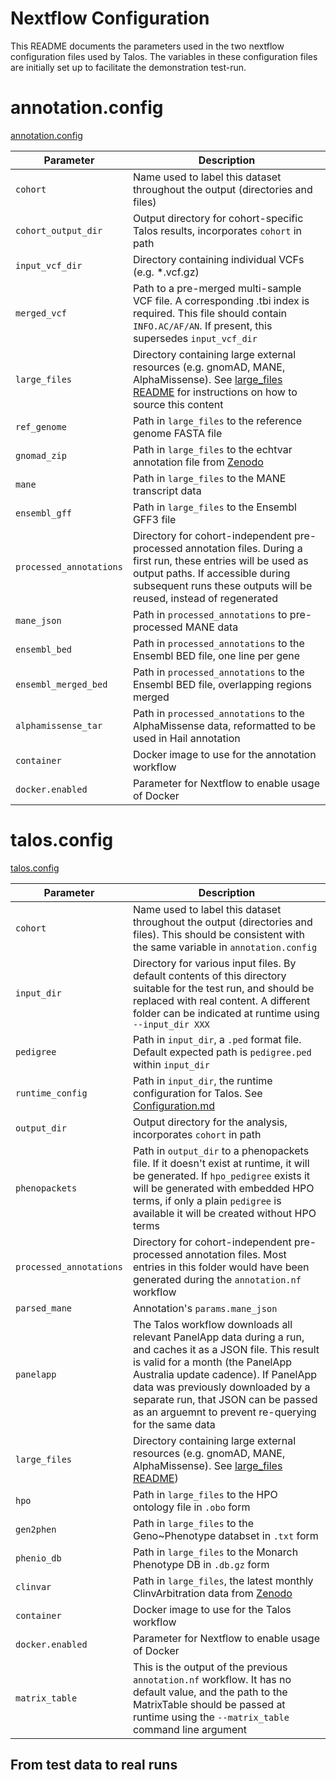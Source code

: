 # Nextflow Configuration

This README documents the parameters used in the two nextflow configuration files used by Talos. The variables in these configuration files are initially set up to facilitate the demonstration test-run.

# annotation.config

[annotation.config](../nextflow/annotation.config)


| **Parameter**           | **Description**                                                                                                                                                                                                            |
|-------------------------|----------------------------------------------------------------------------------------------------------------------------------------------------------------------------------------------------------------------------|
| `cohort`                | Name used to label this dataset throughout the output (directories and files)                                                                                                                                              |
| `cohort_output_dir`     | Output directory for cohort-specific Talos results, incorporates `cohort` in path                                                                                                                                          |
| `input_vcf_dir`         | Directory containing individual VCFs (e.g. *.vcf.gz)                                                                                                                                                                       |
| `merged_vcf`            | Path to a pre-merged multi-sample VCF file. A corresponding .tbi index is required. This file should contain `INFO.AC/AF/AN`. If present, this supersedes `input_vcf_dir`                                                  |
| `large_files`           | Directory containing large external resources (e.g. gnomAD, MANE, AlphaMissense). See [large_files README](../large_files/README.md) for instructions on how to source this content                                        |
| `ref_genome`            | Path in `large_files` to the reference genome FASTA file                                                                                                                                                                   |
| `gnomad_zip`            | Path in `large_files` to the echtvar annotation file from [Zenodo](https://zenodo.org/records/15222100)                                                                                                                    |
| `mane`                  | Path in `large_files` to the MANE transcript data                                                                                                                                                                          |
| `ensembl_gff`           | Path in `large_files` to the Ensembl GFF3 file                                                                                                                                                                             |
| `processed_annotations` | Directory for cohort-independent pre-processed annotation files. During a first run, these entries will be used as output paths. If accessible during subsequent runs these outputs will be reused, instead of regenerated |
| `mane_json`             | Path in `processed_annotations` to pre-processed MANE data                                                                                                                                                                 |
| `ensembl_bed`           | Path in `processed_annotations` to the Ensembl BED file, one line per gene                                                                                                                                                 |
| `ensembl_merged_bed`    | Path in `processed_annotations` to the Ensembl BED file, overlapping regions merged                                                                                                                                        |
| `alphamissense_tar`     | Path in `processed_annotations` to the AlphaMissense data, reformatted to be used in Hail annotation                                                                                                                       |
| `container`             | Docker image to use for the annotation workflow                                                                                                                                                                            |
| `docker.enabled`        | Parameter for Nextflow to enable usage of Docker                                                                                                                                                                           |

# talos.config

[talos.config](../nextflow/talos.config)

| **Parameter**           | **Description**                                                                                                                                                                                                                                                                                                             |
|-------------------------|-----------------------------------------------------------------------------------------------------------------------------------------------------------------------------------------------------------------------------------------------------------------------------------------------------------------------------|
| `cohort`                | Name used to label this dataset throughout the output (directories and files). This should be consistent with the same variable in `annotation.config`                                                                                                                                                                      |
| `input_dir`             | Directory for various input files. By default contents of this directory suitable for the test run, and should be replaced with real content. A different folder can be indicated at runtime using `--input_dir XXX`                                                                                                        |
| `pedigree`              | Path in `input_dir`, a `.ped` format file. Default expected path is `pedigree.ped` within `input_dir`                                                                                                                                                                                                                       |
| `runtime_config`        | Path in `input_dir`, the runtime configuration for Talos. See [Configuration.md](Configuration.md)                                                                                                                                                                                                                          |
| `output_dir`            | Output directory for the analysis, incorporates `cohort` in path                                                                                                                                                                                                                                                            |
| `phenopackets`          | Path in `output_dir` to a phenopackets file. If it doesn't exist at runtime, it will be generated. If `hpo_pedigree` exists it will be generated with embedded HPO terms, if only a plain `pedigree` is available it will be created without HPO terms                                                                      |
| `processed_annotations` | Directory for cohort-independent pre-processed annotation files. Most entries in this folder would have been generated during the `annotation.nf` workflow                                                                                                                                                                  |
| `parsed_mane`           | Annotation's `params.mane_json`                                                                                                                                                                                                                                                                                             |
| `panelapp`              | The Talos workflow downloads all relevant PanelApp data during a run, and caches it as a JSON file. This result is valid for a month (the PanelApp Australia update cadence). If PanelApp data was previously downloaded by a separate run, that JSON can be passed as an arguemnt to prevent re-querying for the same data |
| `large_files`           | Directory containing large external resources (e.g. gnomAD, MANE, AlphaMissense). See [large_files README](../large_files/README.md))                                                                                                                                                                                       |
| `hpo`                   | Path in `large_files` to the HPO ontology file in `.obo` form                                                                                                                                                                                                                                                               |
| `gen2phen`              | Path in `large_files` to the Geno~Phenotype databset in `.txt` form                                                                                                                                                                                                                                                         |
| `phenio_db`             | Path in `large_files` to the Monarch Phenotype DB in `.db.gz` form                                                                                                                                                                                                                                                          |
| `clinvar`               | Path in `large_files`, the latest monthly ClinvArbitration data from [Zenodo](https://zenodo.org/records/15896156)                                                                                                                                                                                                          |
| `container`             | Docker image to use for the Talos workflow                                                                                                                                                                                                                                                                                  |
| `docker.enabled`        | Parameter for Nextflow to enable usage of Docker                                                                                                                                                                                                                                                                            |
| `matrix_table`          | This is the output of the previous `annotation.nf` workflow. It has no default value, and the path to the MatrixTable should be passed at runtime using the `--matrix_table` command line argument                                                                                                                          |

## From test data to real runs
